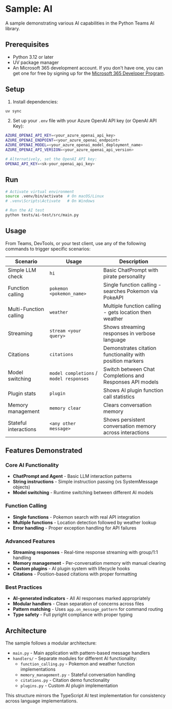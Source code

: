 # Sample: AI

A sample demonstrating various AI capabilities in the Python Teams AI library.

## Prerequisites

- Python 3.12 or later
- UV package manager
- An Microsoft 365 development account. If you don't have one, you can get one for free by signing up for the [Microsoft 365 Developer Program](https://developer.microsoft.com/microsoft-365/dev-program).

## Setup

1. Install dependencies:

```bash
uv sync
```

2. Set up your `.env` file with your Azure OpenAI API key (or OpenAI API Key):

```bash
AZURE_OPENAI_API_KEY=<your_azure_openai_api_key>
AZURE_OPENAI_ENDPOINT=<your_azure_openai_endpoint>
AZURE_OPENAI_MODEL=<your_azure_openai_model_deployment_name>
AZURE_OPENAI_API_VERSION=<your_azure_openai_api_version>

# Alternatively, set the OpenAI API key:
OPENAI_API_KEY=<sk-your_openai_api_key>
```

## Run

```bash
# Activate virtual environment
source .venv/bin/activate  # On macOS/Linux
# .venv\Scripts\Activate   # On Windows

# Run the AI test
python tests/ai-test/src/main.py
```

## Usage

From Teams, DevTools, or your test client, use any of the following commands to trigger specific scenarios:

| Scenario                    | Usage                                      | Description                                                    |
| --------------------------- | ------------------------------------------ | -------------------------------------------------------------- |
| Simple LLM check            | `hi`                                       | Basic ChatPrompt with pirate personality                      |
| Function calling            | `pokemon <pokemon_name>`                   | Single function calling - searches Pokemon via PokeAPI       |
| Multi-Function calling      | `weather`                                  | Multiple function calling - gets location then weather        |
| Streaming                   | `stream <your query>`                      | Shows streaming responses in verbose language                  |
| Citations                   | `citations`                                | Demonstrates citation functionality with position markers     |
| Model switching             | `model completions` / `model responses`    | Switch between Chat Completions and Responses API models     |
| Plugin stats                | `plugin`                                   | Shows AI plugin function call statistics                      |
| Memory management           | `memory clear`                             | Clears conversation memory                                     |
| Stateful interactions       | `<any other message>`                      | Shows persistent conversation memory across interactions       |

## Features Demonstrated

### Core AI Functionality
- **ChatPrompt and Agent** - Basic LLM interaction patterns
- **String instructions** - Simple instruction passing (vs SystemMessage objects)
- **Model switching** - Runtime switching between different AI models

### Function Calling
- **Single functions** - Pokemon search with real API integration
- **Multiple functions** - Location detection followed by weather lookup
- **Error handling** - Proper exception handling for API failures

### Advanced Features
- **Streaming responses** - Real-time response streaming with group/1:1 handling
- **Memory management** - Per-conversation memory with manual clearing
- **Custom plugins** - AI plugin system with lifecycle hooks
- **Citations** - Position-based citations with proper formatting

### Best Practices
- **AI-generated indicators** - All AI responses marked appropriately
- **Modular handlers** - Clean separation of concerns across files
- **Pattern matching** - Uses `app.on_message_pattern` for command routing
- **Type safety** - Full pyright compliance with proper typing

## Architecture

The sample follows a modular architecture:
- `main.py` - Main application with pattern-based message handlers
- `handlers/` - Separate modules for different AI functionality:
  - `function_calling.py` - Pokemon and weather function implementations
  - `memory_management.py` - Stateful conversation handling
  - `citations.py` - Citation demo functionality  
  - `plugins.py` - Custom AI plugin implementation

This structure mirrors the TypeScript AI test implementation for consistency across language implementations.